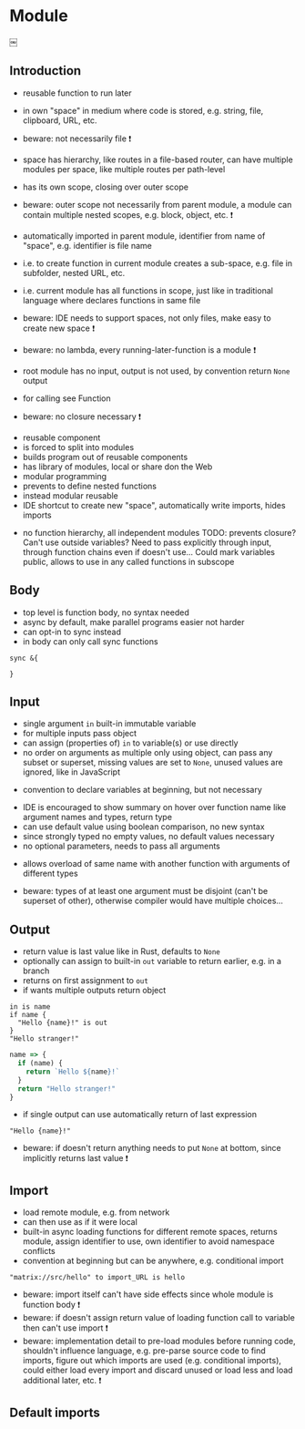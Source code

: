 # Module


￼
## Introduction

- reusable function to run later
- in own "space" in medium where code is stored, e.g. string, file, clipboard, URL, etc.
- beware: not necessarily file ❗️
- space has hierarchy, like routes in a file-based router, can have multiple modules per space, like multiple routes per path-level
- has its own scope, closing over outer scope
- beware: outer scope not necessarily from parent module, a module can contain multiple nested scopes, e.g. block, object, etc. ❗️
- automatically imported in parent module, identifier from name of "space", e.g. identifier is file name
- i.e. to create function in current module creates a sub-space, e.g. file in subfolder, nested URL, etc.
- i.e. current module has all functions in scope, just like in traditional language where declares functions in same file
- beware: IDE needs to support spaces, not only files, make easy to create new space ❗️
- beware: no lambda, every running-later-function is a module ❗️
- root module has no input, output is not used, by convention return `None` output
- for calling see Function

- beware: no closure necessary ❗️
<!-- todo: good idea to not have closure in functions? Makes functions atomic units. But needs to pass variables down through long function chain to use in nested function... -->


- reusable component
- is forced to split into modules
- builds program out of reusable components
- has library of modules, local or share don the Web
- modular programming
- prevents to define nested functions
- instead modular reusable
- IDE shortcut to create new "space", automatically write imports, hides imports
<!-- todo: need to prevent circular import, not possible before, since strictly hierarchical -->
- no function hierarchy, all independent modules
TODO: prevents closure? Can't use outside variables? Need to pass explicitly through input, through function chains even if doesn't use...
Could mark variables public, allows to use in any called functions in subscope



## Body

- top level is function body, no syntax needed
- async by default, make parallel programs easier not harder
- can opt-in to sync instead
- in body can only call sync functions

```
sync &{

}
```

<!-- todo: fix remove syntax for sync function body in top level -->



## Input

- single argument `in` built-in immutable variable
- for multiple inputs pass object
- can assign (properties of) `in` to variable(s) or use directly
- no order on arguments as multiple only using object, can pass any subset or superset, missing values are set to `None`, unused values are ignored, like in JavaScript
<!-- todo: good idea to allow sub-/superset with loose coupling -->
- convention to declare variables at beginning, but not necessary
<!-- todo: to find accepted arguments parser needs to find all mentions of `in` and catalog the extracted variables, how to check if constructs object earlier into variable and passes variable, too difficult? -->
<!-- todo: mandatory / optional arguments -->
- IDE is encouraged to show summary on hover over function name like argument names and types, return type
- can use default value using boolean comparison, no new syntax
- since strongly typed no empty values, no default values necessary
- no optional parameters, needs to pass all arguments
<!-- todo: variadic arguments, rest parameters? for arbitrarily many parameters, e.g. add, join, etc.
what would parameter become? List, object?
can use multiple, matches greedily (longest possible match), like in TypeScript variadic tuple types?
-->
- allows overload of same name with another function with arguments of different types
<!-- todo: good idea? -->
- beware: types of at least one argument must be disjoint (can't be superset of other), otherwise compiler would have multiple choices...
<!-- todo: enough to guarantee that choices for compiler are unambiguous? -->



## Output

- return value is last value like in Rust, defaults to `None`
- optionally can assign to built-in `out` variable to return earlier, e.g. in a branch
- returns on first assignment to `out`
- if wants multiple outputs return object

```
in is name
if name {
  "Hello {name}!" is out
}
"Hello stranger!"
```

```js
name => {
  if (name) {
    return `Hello ${name}!`
  }
  return "Hello stranger!" 
}
```

- if single output can use automatically return of last expression

```￼
"Hello {name}!"
```

- beware: if doesn't return anything needs to put `None` at bottom, since implicitly returns last value ❗️



## Import

- load remote module, e.g. from network
- can then use as if it were local
- built-in async loading functions for different remote spaces, returns module, assign identifier to use, own  identifier to avoid namespace conflicts
- convention at beginning but can be anywhere, e.g. conditional import

```
"matrix://src/hello" to import_URL is hello
```

- beware: import itself can't have side effects since whole module is function body ❗️
- beware: if doesn't assign return value of loading function call to variable then can't use import ❗️
- beware: implementation detail to pre-load modules before running code, shouldn't influence language, e.g. pre-parse source code to find imports, figure out which imports are used (e.g. conditional imports), could either load every import and discard unused or load less and load additional later, etc. ❗️



## Default imports

<!-- todo: what is imported by default? e.g. built-in data type objects?
how is it determined? e.g. via a config, via version number? -->
